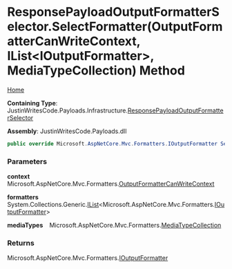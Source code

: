 # ResponsePayloadOutputFormatterSelector\.SelectFormatter\(OutputFormatterCanWriteContext, IList\<IOutputFormatter\>, MediaTypeCollection\) Method

[Home](../../../../README.md)

**Containing Type**: JustinWritesCode\.Payloads\.Infrastructure\.[ResponsePayloadOutputFormatterSelector](../README.md)

**Assembly**: JustinWritesCode\.Payloads\.dll

```csharp
public override Microsoft.AspNetCore.Mvc.Formatters.IOutputFormatter SelectFormatter(Microsoft.AspNetCore.Mvc.Formatters.OutputFormatterCanWriteContext context, System.Collections.Generic.IList<Microsoft.AspNetCore.Mvc.Formatters.IOutputFormatter> formatters, Microsoft.AspNetCore.Mvc.Formatters.MediaTypeCollection mediaTypes)
```

### Parameters

**context** &ensp; Microsoft\.AspNetCore\.Mvc\.Formatters\.[OutputFormatterCanWriteContext](https://docs.microsoft.com/en-us/dotnet/api/microsoft.aspnetcore.mvc.formatters.outputformattercanwritecontext)

**formatters** &ensp; System\.Collections\.Generic\.[IList](https://docs.microsoft.com/en-us/dotnet/api/system.collections.generic.ilist-1)\<Microsoft\.AspNetCore\.Mvc\.Formatters\.[IOutputFormatter](https://docs.microsoft.com/en-us/dotnet/api/microsoft.aspnetcore.mvc.formatters.ioutputformatter)\>

**mediaTypes** &ensp; Microsoft\.AspNetCore\.Mvc\.Formatters\.[MediaTypeCollection](https://docs.microsoft.com/en-us/dotnet/api/microsoft.aspnetcore.mvc.formatters.mediatypecollection)

### Returns

Microsoft\.AspNetCore\.Mvc\.Formatters\.[IOutputFormatter](https://docs.microsoft.com/en-us/dotnet/api/microsoft.aspnetcore.mvc.formatters.ioutputformatter)

